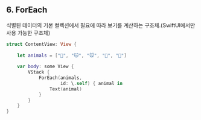 ## 6. ForEach

식별된 데이터의 기본 컬렉션에서 필요에 따라 보기를 계산하는 구조체.(SwiftUI에서만 사용 가능한 구조체)

```swift
struct ContentView: View {
    
    let animals = ["🐶", "🐱", "🐭", "🐹", "🐰"]
    
    var body: some View {
        VStack {
            ForEach(animals,
                    id: \.self) { animal in
                Text(animal)
            }
        }
    }
}
```
